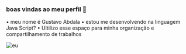 ### boas vindas ao meu perfil 💙
▪︎ meu nome é Gustavo Abdala
▪︎ estou me desenvolvendo na linguagem Java Script?
• Ultilizo esse espaço para minha organização e compartilhamento de trabalhos

![eu](https://tenor.com/pt-BR/view/italian-football-player-nazionale-italiana-gif-11924358)
